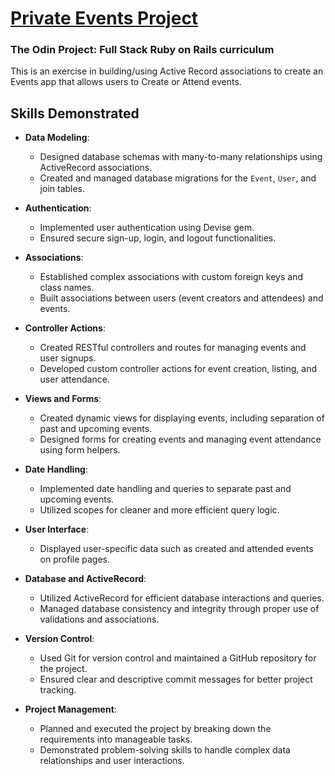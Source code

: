 # [Private Events Project](https://www.theodinproject.com/lessons/ruby-on-rails-private-events)

### The Odin Project: Full Stack Ruby on Rails curriculum

This is an exercise in building/using Active Record associations to create an Events app that allows users to Create or Attend events.

## Skills Demonstrated

- **Data Modeling**:
  - Designed database schemas with many-to-many relationships using ActiveRecord associations.
  - Created and managed database migrations for the `Event`, `User`, and join tables.

- **Authentication**:
  - Implemented user authentication using Devise gem.
  - Ensured secure sign-up, login, and logout functionalities.

- **Associations**:
  - Established complex associations with custom foreign keys and class names.
  - Built associations between users (event creators and attendees) and events.

- **Controller Actions**:
  - Created RESTful controllers and routes for managing events and user signups.
  - Developed custom controller actions for event creation, listing, and user attendance.

- **Views and Forms**:
  - Created dynamic views for displaying events, including separation of past and upcoming events.
  - Designed forms for creating events and managing event attendance using form helpers.

- **Date Handling**:
  - Implemented date handling and queries to separate past and upcoming events.
  - Utilized scopes for cleaner and more efficient query logic.

- **User Interface**:
  - Displayed user-specific data such as created and attended events on profile pages.

- **Database and ActiveRecord**:
  - Utilized ActiveRecord for efficient database interactions and queries.
  - Managed database consistency and integrity through proper use of validations and associations.

- **Version Control**:
  - Used Git for version control and maintained a GitHub repository for the project.
  - Ensured clear and descriptive commit messages for better project tracking.

- **Project Management**:
  - Planned and executed the project by breaking down the requirements into manageable tasks.
  - Demonstrated problem-solving skills to handle complex data relationships and user interactions.
